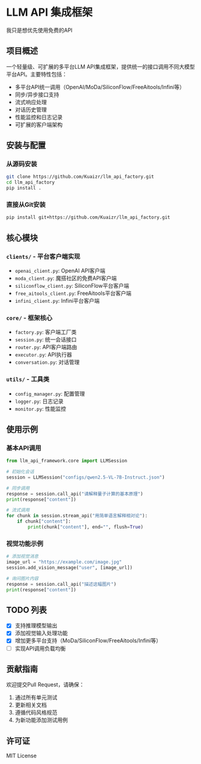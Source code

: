 # LLM API 集成框架

我只是想优先使用免费的API

## 项目概述
一个轻量级、可扩展的多平台LLM API集成框架，提供统一的接口调用不同大模型平台API。主要特性包括：

- 多平台API统一调用（OpenAI/MoDa/SiliconFlow/FreeAitools/Infini等）
- 同步/异步接口支持
- 流式响应处理
- 对话历史管理
- 性能监控和日志记录
- 可扩展的客户端架构

## 安装与配置

### 从源码安装
```bash
git clone https://github.com/Kuaizr/llm_api_factory.git
cd llm_api_factory
pip install .
```

### 直接从Git安装
```bash
pip install git+https://github.com/Kuaizr/llm_api_factory.git
```

## 核心模块

### `clients/` - 平台客户端实现
- `openai_client.py`: OpenAI API客户端
- `moda_client.py`: 魔搭社区的免费API客户端
- `siliconflow_client.py`: SiliconFlow平台客户端
- `free_aitools_client.py`: FreeAitools平台客户端
- `infini_client.py`: Infini平台客户端

### `core/` - 框架核心
- `factory.py`: 客户端工厂类
- `session.py`: 统一会话接口
- `router.py`: API客户端路由
- `executor.py`: API执行器
- `conversation.py`: 对话管理

### `utils/` - 工具类
- `config_manager.py`: 配置管理
- `logger.py`: 日志记录
- `monitor.py`: 性能监控

## 使用示例

### 基本API调用
```python
from llm_api_framework.core import LLMSession

# 初始化会话
session = LLMSession("configs/qwen2.5-VL-7B-Instruct.json")

# 同步调用
response = session.call_api("请解释量子计算的基本原理")
print(response["content"])

# 流式调用
for chunk in session.stream_api("用简单语言解释相对论"):
    if chunk["content"]:
        print(chunk["content"], end="", flush=True)
```

### 视觉功能示例
```python
# 添加视觉消息
image_url = "https://example.com/image.jpg"
session.add_vision_message("user", [image_url])

# 询问图片内容
response = session.call_api("描述这幅图片")
print(response["content"])
```

## TODO 列表
- [x] 支持推理模型输出
- [x] 添加视觉输入处理功能
- [X] 增加更多平台支持（MoDa/SiliconFlow/FreeAitools/Infini等）
- [ ] 实现API调用负载均衡

## 贡献指南
欢迎提交Pull Request，请确保：
1. 通过所有单元测试
2. 更新相关文档
3. 遵循代码风格规范
4. 为新功能添加测试用例

## 许可证
MIT License